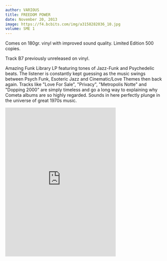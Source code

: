 ```yaml
---
author: VARIOUS
title: FREEDOM POWER
date: November 20, 2013
image: https://f4.bcbits.com/img/a3158282036_10.jpg
volume: SME 1
---
```


Comes on 180gr. vinyl with improved sound quality. Limited Edition 500 copies.

Track B7 previously unreleased on vinyl.

Amazing Funk Library LP featuring tones of Jazz-Funk and Psychedelic beats. The listener is constantly kept guessing as the music swings between Psych Funk, Esoteric Jazz and Cinematic/Love Themes then back again. Tracks like "Love For Sale", "Privacy", "Metropolis Notte" and "Dopping 2000" are simply timeless and go a long way to explaining why Cometa albums are so highly regarded. Sounds in here perfectly plunge in the universe of great 1970s music.

<iframe style="border: 0; width: 350px; height: 470px;" src="https://bandcamp.com/EmbeddedPlayer/album=701636989/size=large/bgcol=ffffff/linkcol=0687f5/tracklist=false/transparent=true/" seamless><a href="http://sonormusiceditions.bandcamp.com/album/freedom-power">FREEDOM POWER by Various Artists</a></iframe>